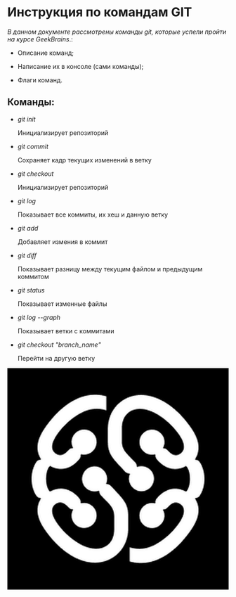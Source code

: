 # Инструкция по командам GIT
*В данном документе рассмотрены команды git, которые успели пройти на курсе GeekBrains*.:

* Описание команд;

* Написание их в консоле (сами команды);

* Флаги команд.

## Команды:

* *git init*

    Инициализирует репозиторий 


* *git commit*

    Сохраняет кадр текущих изменений в ветку


* *git checkout*

    Инициализирует репозиторий 

* *git log*

    Показывает все коммиты, их хеш и данную ветку

* *git add*

    Добавляет измения в коммит

* *git diff*

    Показывает разницу между текущим файлом и предыдущим коммитом

* *git status*

    Показывает изменные файлы

* *git log --graph*

    Показывает ветки с коммитами 

* *git checkout "branch_name"*

    Перейти на другую ветку
    
![Текст с описанием картинки](/images/geek_image.jpg)

